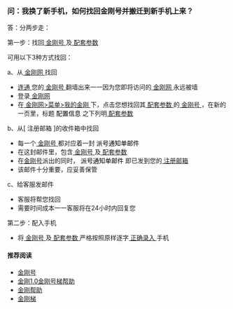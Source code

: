 ### 问：我换了新手机，如何找回金刚号并搬迁到新手机上来？
答：分两步走：

第一步：找回[ 金刚号 ](https://a2zitpro.github.io/web/kkid)及[ 配套参数](https://a2zitpro.github.io/web/parametersofkkid)

可用以下3种方式找回：

a、从[ 金刚网 ](https://www.atozitpro.net/zh/)找回

- [ 连通 ](https://a2zitpro.github.io/web/usageofkkid)您的[ 金刚号 ](https://a2zitpro.github.io/web/kkid)翻墙出来一一因为您即将访问的[ 金刚网 ](https://a2zitpro.github.io/web/kksitecn)永远被墙
- 登录[ 金刚网 ](https://a2zitpro.github.io/web/kksitecn)
- 在[ 金刚网>菜单>我的金刚 ](https://www.atozitpro.net/zh/my-account/)下，点击您想找回其[ 配套参数 ](https://a2zitpro.github.io/web/parametersofkkid)的[ 金刚号 ](https://a2zitpro.github.io/web/kkid)，在新的一页里，标题<font color="black"> 配置信息 </font>之下列明[ 配套参数 ](https://a2zitpro.github.io/web/parametersofkkid)

b、从[ 注册邮箱 ]的收件箱中找回

- 每一个[ 金刚号 ](https://a2zitpro.github.io/web/kkid)都对应着一封<font color="black"> 派号通知单邮件 </font>
- 在这封邮件里，包含[ 金刚号 ](https://a2zitpro.github.io/web/kkid)及[ 配套参数 ](https://a2zitpro.github.io/web/parametersofkkid)
- 在[金刚号](https://a2zitpro.github.io/web/kkid)派出的同时，<font color="black"> 派号通知单邮件 </font>即已发到您的[ 注册邮箱 ]()
- 该邮件十分重要，应妥善保管

c、给客服发邮件

- 客服将帮您找回
- 需要时间成本一一客服将在24小时内回复您


第二步：配入手机
- 将[ 金刚号 ](https://a2zitpro.github.io/web/kkid)及[ 配套参数 ](https://a2zitpro.github.io/web/parametersofkkid)严格按照原样逐字[ 正确录入 ]()手机

#### 推荐阅读
- [金刚号](https://a2zitpro.github.io/web/list_kkid)
- [金刚1.0金刚号梯帮助](https://a2zitpro.github.io/web/list_helpkkvpn1.0)
- [金刚帮助](https://a2zitpro.github.io/web/list_helpkkvpn)
- [金刚梯](https://a2zitpro.github.io/web/dlb)
